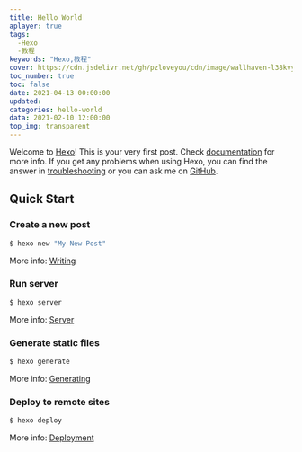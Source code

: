 ```yaml
---
title: Hello World
aplayer: true
tags:
  -Hexo
  -教程
keywords: "Hexo,教程"  
cover: https://cdn.jsdelivr.net/gh/pzloveyou/cdn/image/wallhaven-l38kvy.jpg
toc_number: true
toc: false
date: 2021-04-13 00:00:00
updated:
categories: hello-world
data: 2021-02-10 12:00:00
top_img: transparent
---
```

Welcome to [Hexo](https://hexo.io/)! This is your very first post. Check [documentation](https://hexo.io/docs/) for more info. If you get any problems when using Hexo, you can find the answer in [troubleshooting](https://hexo.io/docs/troubleshooting.html) or you can ask me on [GitHub](https://github.com/hexojs/hexo/issues).

## Quick Start

### Create a new post

``` bash
$ hexo new "My New Post"
```

More info: [Writing](https://hexo.io/docs/writing.html) 



### Run server

``` bash
$ hexo server
```

More info: [Server](https://hexo.io/docs/server.html)

### Generate static files

``` bash
$ hexo generate
```

More info: [Generating](https://hexo.io/docs/generating.html)

### Deploy to remote sites

``` bash
$ hexo deploy
```

More info: [Deployment](https://hexo.io/docs/one-command-deployment.html)
